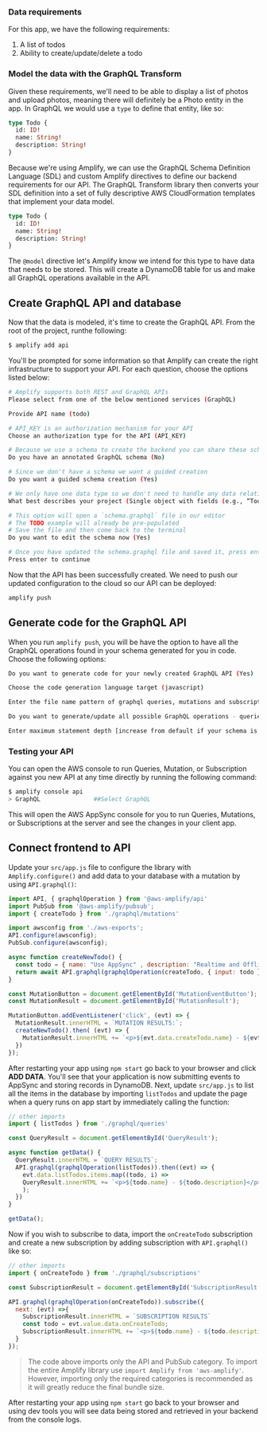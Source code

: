 ### Data requirements

For this app, we have the following requirements:

1. A list of todos
2. Ability to create/update/delete a todo

### Model the data with the GraphQL Transform

Given these requirements, we'll need to be able to display a list of photos and upload photos, meaning there will definitely be a Photo entity in the app. In GraphQL we would use a `type` to define that entity, like so:

```graphql
type Todo {
  id: ID!
  name: String!
  description: String!
}
```

Because we're using Amplify, we can use the GraphQL Schema Definition Language (SDL) and custom Amplify directives to define our backend requirements for our API. The GraphQL Transform library then converts your SDL definition into a set of fully descriptive AWS CloudFormation templates that implement your data model.

```graphql
type Todo {
  id: ID!
  name: String!
  description: String!
}
```

The `@model` directive let's Amplify know we intend for this type to have data that needs to be stored. This will create a DynamoDB table for us and make all GraphQL operations available in the API.

## Create GraphQL API and database

Now that the data is modeled, it's time to create the GraphQL API. From the root of the project, runthe following:

```bash
$ amplify add api
```

You'll be prompted for some information so that Amplify can create the right infrastructure to support your API. For each question, choose the options listed below:

```bash
# Amplify supports both REST and GraphQL APIs
Please select from one of the below mentioned services (GraphQL)

Provide API name (todo)

# API_KEY is an authorization mechanism for your API
Choose an authorization type for the API (API_KEY)

# Because we use a schema to create the backend you can share these schemas and use them as boilerplates
Do you have an annotated GraphQL schema (No)

# Since we don't have a schema we want a guided creation
Do you want a guided schema creation (Yes)

# We only have one data type so we don't need to handle any data relationships
What best describes your project (Single object with fields (e.g., “Todo” with ID, name, description))

# This option will open a `schema.graphql` file in our editor
# The TODO example will already be pre-populated
# Save the file and then come back to the terminal
Do you want to edit the schema now (Yes)

# Once you have updated the schema.graphql file and saved it, press enter
Press enter to continue
```

Now that the API has been successfully created. We need to push our updated configuration to the cloud so our API can be deployed:

```bash
amplify push
```

## Generate code for the GraphQL API

When you run `amplify push`, you will be have the option to have all the GraphQL operations found in your schema generated for you in code. Choose the following options:

```bash
Do you want to generate code for your newly created GraphQL API (Yes)

Choose the code generation language target (javascript)

Enter the file name pattern of graphql queries, mutations and subscriptions (src/graphql/**/*.js)

Do you want to generate/update all possible GraphQL operations - queries, mutations and subscriptions (Yes)

Enter maximum statement depth [increase from default if your schema is deeply nested] (2)
```

### Testing your API

You can open the AWS console to run Queries, Mutation, or Subscription against you new API at any time directly by running the following command:

```bash
$ amplify console api
> GraphQL               ##Select GraphQL
```

This will open the AWS AppSync console for you to run Queries, Mutations, or Subscriptions at the server and see the changes in your client app.

## Connect frontend to API

Update your `src/app.js` file to configure the library with `Amplify.configure()` and add data to your database with a mutation by using `API.graphql()`:

```javascript
import API, { graphqlOperation } from '@aws-amplify/api'
import PubSub from '@aws-amplify/pubsub';
import { createTodo } from './graphql/mutations'

import awsconfig from './aws-exports';
API.configure(awsconfig);
PubSub.configure(awsconfig);

async function createNewTodo() {
  const todo = { name: "Use AppSync" , description: "Realtime and Offline"}
  return await API.graphql(graphqlOperation(createTodo, { input: todo }))
}

const MutationButton = document.getElementById('MutationEventButton');
const MutationResult = document.getElementById('MutationResult');

MutationButton.addEventListener('click', (evt) => {
  MutationResult.innerHTML = `MUTATION RESULTS:`;
  createNewTodo().then( (evt) => {
    MutationResult.innerHTML += `<p>${evt.data.createTodo.name} - ${evt.data.createTodo.description}</p>`
  })
});
```

After restarting your app using `npm start` go back to your browser and click **ADD DATA**.  You'll see that your application is now submitting events to AppSync and storing records in DynamoDB. Next, update `src/app.js` to list all the items in the database by importing `listTodos` and update the page when a query runs on app start by immediately calling the function:

```javascript
// other imports
import { listTodos } from './graphql/queries'

const QueryResult = document.getElementById('QueryResult');

async function getData() {
  QueryResult.innerHTML = `QUERY RESULTS`;
  API.graphql(graphqlOperation(listTodos)).then((evt) => {
    evt.data.listTodos.items.map((todo, i) => 
    QueryResult.innerHTML += `<p>${todo.name} - ${todo.description}</p>`
    );
  })
}

getData();
```

Now if you wish to subscribe to data, import the `onCreateTodo` subscription and create a new subscription by adding subscription with `API.graphql()` like so:

```javascript
// other imports
import { onCreateTodo } from './graphql/subscriptions'

const SubscriptionResult = document.getElementById('SubscriptionResult');

API.graphql(graphqlOperation(onCreateTodo)).subscribe({
  next: (evt) =>{
    SubscriptionResult.innerHTML = `SUBSCRIPTION RESULTS`
    const todo = evt.value.data.onCreateTodo;
    SubscriptionResult.innerHTML += `<p>${todo.name} - ${todo.description}</p>`
  }
});
```

> The code above imports only the API and PubSub category. To import the entire Amplify library use `import Amplify from 'aws-amplify'`. However, importing only the required categories is recommended as it will greatly reduce the final bundle size.

After restarting your app using `npm start` go back to your browser and using dev tools you will see data being stored and retrieved in your backend from the console logs.